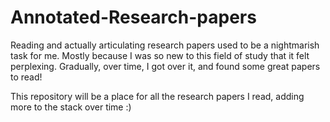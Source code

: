 # Annotated-Research-papers

Reading and actually articulating research papers used to be a nightmarish task for me. Mostly because I was so new to this field of study that it felt perplexing. Gradually, over time, I got over it, and found some great papers to read! 


This repository will be a place for all the research papers I read, adding more to the stack over time :)
